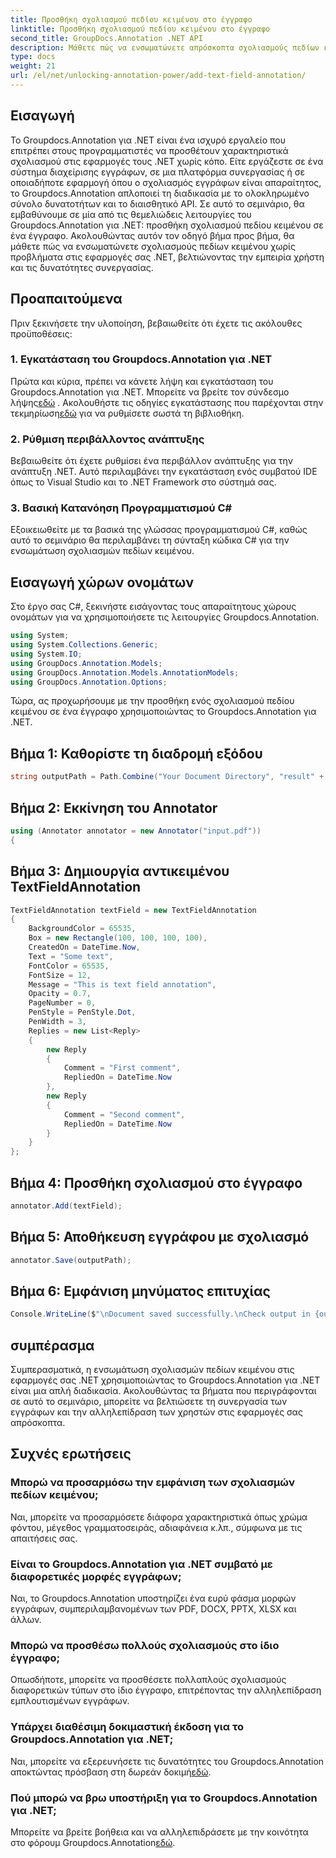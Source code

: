 ```yaml
---
title: Προσθήκη σχολιασμού πεδίου κειμένου στο έγγραφο
linktitle: Προσθήκη σχολιασμού πεδίου κειμένου στο έγγραφο
second_title: GroupDocs.Annotation .NET API
description: Μάθετε πώς να ενσωματώνετε απρόσκοπτα σχολιασμούς πεδίων κειμένου στις εφαρμογές σας .NET χρησιμοποιώντας το Groupdocs.Annotation για .NET.
type: docs
weight: 21
url: /el/net/unlocking-annotation-power/add-text-field-annotation/
---
```

## Εισαγωγή
Το Groupdocs.Annotation για .NET είναι ένα ισχυρό εργαλείο που επιτρέπει στους προγραμματιστές να προσθέτουν χαρακτηριστικά σχολιασμού στις εφαρμογές τους .NET χωρίς κόπο. Είτε εργάζεστε σε ένα σύστημα διαχείρισης εγγράφων, σε μια πλατφόρμα συνεργασίας ή σε οποιαδήποτε εφαρμογή όπου ο σχολιασμός εγγράφων είναι απαραίτητος, το Groupdocs.Annotation απλοποιεί τη διαδικασία με το ολοκληρωμένο σύνολο δυνατοτήτων και το διαισθητικό API.
Σε αυτό το σεμινάριο, θα εμβαθύνουμε σε μία από τις θεμελιώδεις λειτουργίες του Groupdocs.Annotation για .NET: προσθήκη σχολιασμού πεδίου κειμένου σε ένα έγγραφο. Ακολουθώντας αυτόν τον οδηγό βήμα προς βήμα, θα μάθετε πώς να ενσωματώνετε σχολιασμούς πεδίων κειμένου χωρίς προβλήματα στις εφαρμογές σας .NET, βελτιώνοντας την εμπειρία χρήστη και τις δυνατότητες συνεργασίας.
## Προαπαιτούμενα
Πριν ξεκινήσετε την υλοποίηση, βεβαιωθείτε ότι έχετε τις ακόλουθες προϋποθέσεις:
### 1. Εγκατάσταση του Groupdocs.Annotation για .NET
 Πρώτα και κύρια, πρέπει να κάνετε λήψη και εγκατάσταση του Groupdocs.Annotation για .NET. Μπορείτε να βρείτε τον σύνδεσμο λήψης[εδώ](https://releases.groupdocs.com/annotation/net/) . Ακολουθήστε τις οδηγίες εγκατάστασης που παρέχονται στην τεκμηρίωση[εδώ](https://reference.groupdocs.com/annotation/net/) για να ρυθμίσετε σωστά τη βιβλιοθήκη.
### 2. Ρύθμιση περιβάλλοντος ανάπτυξης
Βεβαιωθείτε ότι έχετε ρυθμίσει ένα περιβάλλον ανάπτυξης για την ανάπτυξη .NET. Αυτό περιλαμβάνει την εγκατάσταση ενός συμβατού IDE όπως το Visual Studio και το .NET Framework στο σύστημά σας.
### 3. Βασική Κατανόηση Προγραμματισμού C#
Εξοικειωθείτε με τα βασικά της γλώσσας προγραμματισμού C#, καθώς αυτό το σεμινάριο θα περιλαμβάνει τη σύνταξη κώδικα C# για την ενσωμάτωση σχολιασμών πεδίων κειμένου.

## Εισαγωγή χώρων ονομάτων
Στο έργο σας C#, ξεκινήστε εισάγοντας τους απαραίτητους χώρους ονομάτων για να χρησιμοποιήσετε τις λειτουργίες Groupdocs.Annotation.
```csharp
using System;
using System.Collections.Generic;
using System.IO;
using GroupDocs.Annotation.Models;
using GroupDocs.Annotation.Models.AnnotationModels;
using GroupDocs.Annotation.Options;
```

Τώρα, ας προχωρήσουμε με την προσθήκη ενός σχολιασμού πεδίου κειμένου σε ένα έγγραφο χρησιμοποιώντας το Groupdocs.Annotation για .NET.
## Βήμα 1: Καθορίστε τη διαδρομή εξόδου
```csharp
string outputPath = Path.Combine("Your Document Directory", "result" + Path.GetExtension("input.pdf"));
```
## Βήμα 2: Εκκίνηση του Annotator
```csharp
using (Annotator annotator = new Annotator("input.pdf"))
{
```
## Βήμα 3: Δημιουργία αντικειμένου TextFieldAnnotation
```csharp
TextFieldAnnotation textField = new TextFieldAnnotation
{
    BackgroundColor = 65535,
    Box = new Rectangle(100, 100, 100, 100),
    CreatedOn = DateTime.Now,
    Text = "Some text",
    FontColor = 65535,
    FontSize = 12,
    Message = "This is text field annotation",
    Opacity = 0.7,
    PageNumber = 0,
    PenStyle = PenStyle.Dot,
    PenWidth = 3,
    Replies = new List<Reply>
    {
        new Reply
        {
            Comment = "First comment",
            RepliedOn = DateTime.Now
        },
        new Reply
        {
            Comment = "Second comment",
            RepliedOn = DateTime.Now
        }
    }
};
```
## Βήμα 4: Προσθήκη σχολιασμού στο έγγραφο
```csharp
annotator.Add(textField);
```
## Βήμα 5: Αποθήκευση εγγράφου με σχολιασμό
```csharp
annotator.Save(outputPath);
```
## Βήμα 6: Εμφάνιση μηνύματος επιτυχίας
```csharp
Console.WriteLine($"\nDocument saved successfully.\nCheck output in {outputPath}.");
```

## συμπέρασμα
Συμπερασματικά, η ενσωμάτωση σχολιασμών πεδίων κειμένου στις εφαρμογές σας .NET χρησιμοποιώντας το Groupdocs.Annotation για .NET είναι μια απλή διαδικασία. Ακολουθώντας τα βήματα που περιγράφονται σε αυτό το σεμινάριο, μπορείτε να βελτιώσετε τη συνεργασία των εγγράφων και την αλληλεπίδραση των χρηστών στις εφαρμογές σας απρόσκοπτα.
## Συχνές ερωτήσεις
### Μπορώ να προσαρμόσω την εμφάνιση των σχολιασμών πεδίων κειμένου;
Ναι, μπορείτε να προσαρμόσετε διάφορα χαρακτηριστικά όπως χρώμα φόντου, μέγεθος γραμματοσειράς, αδιαφάνεια κ.λπ., σύμφωνα με τις απαιτήσεις σας.
### Είναι το Groupdocs.Annotation για .NET συμβατό με διαφορετικές μορφές εγγράφων;
Ναι, το Groupdocs.Annotation υποστηρίζει ένα ευρύ φάσμα μορφών εγγράφων, συμπεριλαμβανομένων των PDF, DOCX, PPTX, XLSX και άλλων.
### Μπορώ να προσθέσω πολλούς σχολιασμούς στο ίδιο έγγραφο;
Οπωσδήποτε, μπορείτε να προσθέσετε πολλαπλούς σχολιασμούς διαφορετικών τύπων στο ίδιο έγγραφο, επιτρέποντας την αλληλεπίδραση εμπλουτισμένων εγγράφων.
### Υπάρχει διαθέσιμη δοκιμαστική έκδοση για το Groupdocs.Annotation για .NET;
 Ναι, μπορείτε να εξερευνήσετε τις δυνατότητες του Groupdocs.Annotation αποκτώντας πρόσβαση στη δωρεάν δοκιμή[εδώ](https://releases.groupdocs.com/).
### Πού μπορώ να βρω υποστήριξη για το Groupdocs.Annotation για .NET;
 Μπορείτε να βρείτε βοήθεια και να αλληλεπιδράσετε με την κοινότητα στο φόρουμ Groupdocs.Annotation[εδώ](https://forum.groupdocs.com/c/annotation/10).